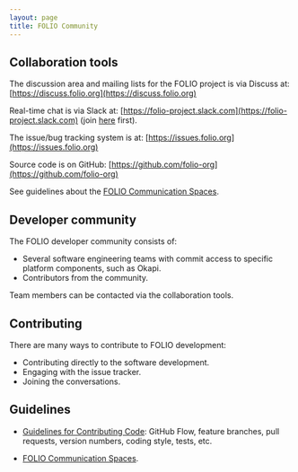 ```yaml
---
layout: page
title: FOLIO Community
---
```


## Collaboration tools

The discussion area and mailing lists for the FOLIO project is via Discuss at:
[https://discuss.folio.org](https://discuss.folio.org)

Real-time chat is via Slack at:
[https://folio-project.slack.com](https://folio-project.slack.com)
(join [here](https://su17s9g5c5.execute-api.us-east-1.amazonaws.com/production) first).

The issue/bug tracking system is at:
[https://issues.folio.org](https://issues.folio.org)

Source code is on GitHub:
[https://github.com/folio-org](https://github.com/folio-org)

See guidelines about the
[FOLIO Communication Spaces](https://wiki.folio.org/display/COMMUNITY/FOLIO+Communication+Spaces).

## Developer community

The FOLIO developer community consists of:

* Several software engineering teams with commit access to specific
  platform components, such as Okapi.
* Contributors from the community.

Team members can be contacted via the collaboration tools.

## Contributing

There are many ways to contribute to FOLIO development:

* Contributing directly to the software development.
* Engaging with the issue tracker.
* Joining the conversations.

## Guidelines

* [Guidelines for Contributing Code](contrib-code):
  GitHub Flow, feature branches, pull requests, version numbers, coding style,
  tests, etc.

* [FOLIO Communication Spaces](https://wiki.folio.org/display/COMMUNITY/FOLIO+Communication+Spaces).
